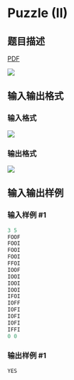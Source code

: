 # Puzzle (II)

## 题目描述

[problemUrl]: https://uva.onlinejudge.org/index.php?option=com_onlinejudge&Itemid=8&category=7&page=show_problem&problem=460

[PDF](https://uva.onlinejudge.org/external/5/p519.pdf)

![](https://cdn.luogu.com.cn/upload/vjudge_pic/UVA519/db6c96d334ea7685c7e1a94e96d4b53467dabbb6.png)

## 输入输出格式

### 输入格式

![](https://cdn.luogu.com.cn/upload/vjudge_pic/UVA519/dbdba3744f2eb9be8855ee0604486583a98a5e61.png)

### 输出格式

![](https://cdn.luogu.com.cn/upload/vjudge_pic/UVA519/ce7b85509122d08405d1897d9ae91eb3e6d303ef.png)

## 输入输出样例

### 输入样例 #1

```cpp
3 5
FOOF
FOOI
FOOI
FOOI
FFOI
IOOF
IOOI
IOOI
IOOI
IFOI
IOFF
IOFI
IOFI
IOFI
IFFI
0 0
```


### 输出样例 #1

```cpp
YES
```



